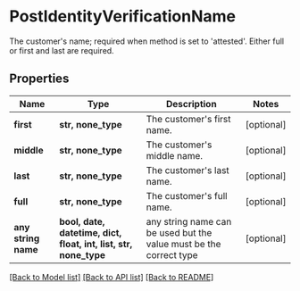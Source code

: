 # PostIdentityVerificationName

The customer's name; required when method is set to 'attested'. Either full or first and last are required.

## Properties
Name | Type | Description | Notes
------------ | ------------- | ------------- | -------------
**first** | **str, none_type** | The customer&#39;s first name. | [optional] 
**middle** | **str, none_type** | The customer&#39;s middle name. | [optional] 
**last** | **str, none_type** | The customer&#39;s last name. | [optional] 
**full** | **str, none_type** | The customer&#39;s full name. | [optional] 
**any string name** | **bool, date, datetime, dict, float, int, list, str, none_type** | any string name can be used but the value must be the correct type | [optional]

[[Back to Model list]](../README.md#documentation-for-models) [[Back to API list]](../README.md#documentation-for-api-endpoints) [[Back to README]](../README.md)


